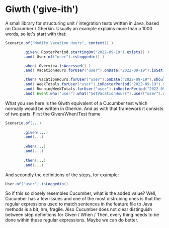 # Giwth ('give-ith')
A small library for structuring unit / integration tests written in Java, based on Cucumber / Gherkin. 
Usually an example explains more than a 1000 words, so let's start with that:

```java
Scenario.of("Modify Vacation Hours", context() )

        .given( RosterPeriod.startingOn("2022-09-19").exists() )
        .and( User.of("user").isLoggedin() )

        .when( Overview.isAccessed() )
        .and( VacationHours.forUser("user").onDate("2022-09-19").isSetTo(20) )

        .then( VacationHours.forUser("user").onDate("2022-09-19").shouldBe(20) )
        .and( WeekTotals.forUser("user").inRosterPeriod("2022-09-19").shouldBe(20,0,0,0,0,0) )
        .and( RunningWeekTotals.forUser("user").inRosterPeriod("2022-09-19").shouldBe(20,0,0,0,0,0) )
        .and( Event.who("user").what("SetVacationHours").user("user").rosterPeriod("2022-09-19").detailSubstring("hours=20").exists() );
```

What you see here is the Giwth equivalent of a Cucumber test which normally would be written in Gherkin. 
And as with that framework it consists of two parts. First the Given/When/Test frame

```java
Scenario.of(...)
        
        .given(...)
        .and(...)
        
        .when(...)
        .and(...)
        
        .then(...)
        .and(...)
```

And secondly the definitions of the steps, for example:

```java
User.of("user").isLoggedin()
```

So if this so closely resembles Cucumber, what is the added value? 
Well, Cucumber has a few issues and one of the most distrubing ones is that the regular expressions used to match sentences in the feature file to Java methods is a bit, hm, fragile.
Also Cucumber does not clear distinguish between step definitions for Given / When / Then, every thing needs to be done within these regular expressions.
Maybe we can do better.